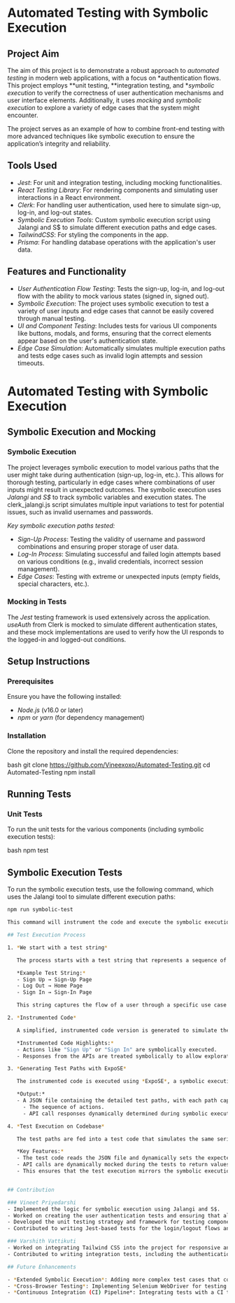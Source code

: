 # Automated Testing with Symbolic Execution

## Project Aim

The aim of this project is to demonstrate a robust approach to *automated testing* in modern web applications, with a focus on *authentication flows. This project employs **unit testing, **integration testing, and **symbolic execution* to verify the correctness of user authentication mechanisms and user interface elements. Additionally, it uses *mocking* and *symbolic execution* to explore a variety of edge cases that the system might encounter.

The project serves as an example of how to combine front-end testing with more advanced techniques like symbolic execution to ensure the application’s integrity and reliability.

## Tools Used

- *Jest*: For unit and integration testing, including mocking functionalities.
- *React Testing Library*: For rendering components and simulating user interactions in a React environment.
- *Clerk*: For handling user authentication, used here to simulate sign-up, log-in, and log-out states.
- *Symbolic Execution Tools*: Custom symbolic execution script using Jalangi and S$ to simulate different execution paths and edge cases.
- *TailwindCSS*: For styling the components in the app.
- *Prisma*: For handling database operations with the application's user data.

## Features and Functionality

- *User Authentication Flow Testing*: Tests the sign-up, log-in, and log-out flow with the ability to mock various states (signed in, signed out).
- *Symbolic Execution*: The project uses symbolic execution to test a variety of user inputs and edge cases that cannot be easily covered through manual testing.
- *UI and Component Testing*: Includes tests for various UI components like buttons, modals, and forms, ensuring that the correct elements appear based on the user's authentication state.
- *Edge Case Simulation*: Automatically simulates multiple execution paths and tests edge cases such as invalid login attempts and session timeouts.

# Automated Testing with Symbolic Execution

## Symbolic Execution and Mocking

### Symbolic Execution

The project leverages symbolic execution to model various paths that the user might take during authentication (sign-up, log-in, etc.). This allows for thorough testing, particularly in edge cases where combinations of user inputs might result in unexpected outcomes. The symbolic execution uses *Jalangi* and *S$* to track symbolic variables and execution states. The clerk_jalangi.js script simulates multiple input variations to test for potential issues, such as invalid usernames and passwords.

*Key symbolic execution paths tested:*

- *Sign-Up Process*: Testing the validity of username and password combinations and ensuring proper storage of user data.
- *Log-In Process*: Simulating successful and failed login attempts based on various conditions (e.g., invalid credentials, incorrect session management).
- *Edge Cases*: Testing with extreme or unexpected inputs (empty fields, special characters, etc.).

### Mocking in Tests

The *Jest* testing framework is used extensively across the application. *useAuth* from Clerk is mocked to simulate different authentication states, and these mock implementations are used to verify how the UI responds to the logged-in and logged-out conditions.

## Setup Instructions

### Prerequisites

Ensure you have the following installed:

- *Node.js* (v16.0 or later)
- *npm* or *yarn* (for dependency management)

### Installation

Clone the repository and install the required dependencies:

bash
git clone https://github.com/Vineexoxo/Automated-Testing.git
cd Automated-Testing
npm install

## Running Tests

### Unit Tests

To run the unit tests for the various components (including symbolic execution tests):

bash
npm test


## Symbolic Execution Tests

To run the symbolic execution tests, use the following command, which uses the Jalangi tool to simulate different execution paths:

```bash
npm run symbolic-test

This command will instrument the code and execute the symbolic execution based on predefined paths to check for edge cases.

## Test Execution Process

1. *We start with a test string*

   The process starts with a test string that represents a sequence of actions and their expected consequences, similar to a state chart diagram.

   *Example Test String:*
   - Sign Up → Sign-Up Page
   - Log Out → Home Page
   - Sign In → Sign-In Page

   This string captures the flow of a user through a specific use case scenario.

2. *Instrumented Code*

   A simplified, instrumented code version is generated to simulate the actions in the test string. This code interacts symbolically with API calls, capturing their expected responses.

   *Instrumented Code Highlights:*
   - Actions like "Sign Up" or "Sign In" are symbolically executed.
   - Responses from the APIs are treated symbolically to allow exploration of multiple execution paths.

3. *Generating Test Paths with ExpoSE*

   The instrumented code is executed using *ExpoSE*, a symbolic execution engine. This generates all possible execution paths based on the input test string and the symbolic API interactions.

   *Output:*
   - A JSON file containing the detailed test paths, with each path capturing:
     - The sequence of actions.
     - API call responses dynamically determined during symbolic execution.

4. *Test Execution on Codebase*

   The test paths are fed into a test code that simulates the same series of actions as the test string.

   *Key Features:*
   - The test code reads the JSON file and dynamically sets the expected API responses.
   - API calls are dynamically mocked during the tests to return values defined in the test paths.
   - This ensures that the test execution mirrors the symbolic execution accurately.


## Contribution

### Vineet Priyedarshi
- Implemented the logic for symbolic execution using Jalangi and S$.
- Worked on creating the user authentication tests and ensuring that all edge cases were covered.
- Developed the unit testing strategy and framework for testing components with mocked data.
- Contributed to writing Jest-based tests for the login/logout flows and various UI components.

### Varshith Vattikuti
- Worked on integrating Tailwind CSS into the project for responsive and consistent styling across components.
- Contributed to writing integration tests, including the authentication tests for user log-in and session management.

## Future Enhancements

- *Extended Symbolic Execution*: Adding more complex test cases that cover rare edge cases in user authentication flows.
- *Cross-Browser Testing*: Implementing Selenium WebDriver for testing across different browsers to ensure compatibility.
- *Continuous Integration (CI) Pipeline*: Integrating tests with a CI tool (like GitHub Actions or Jenkins) to run tests automatically on every commit.
